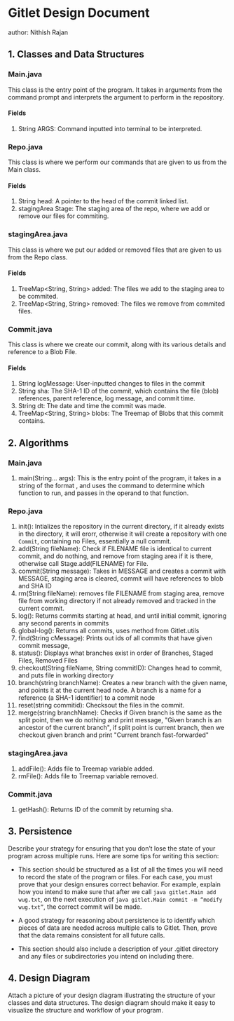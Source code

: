 # Gitlet Design Document
author: Nithish Rajan

## 1. Classes and Data Structures

### Main.java
This class is the entry point of the program. It takes in arguments from the command prompt and interprets the argument to perform in the repository.

#### Fields

1. String ARGS: Command inputted into terminal to be interpreted.

### Repo.java
This class is where we perform our commands that are given to us from the Main class.

#### Fields
1. String head: A pointer to the head of the commit linked list.
2. stagingArea Stage: The staging area of the repo, where we add or remove our files for commiting.

### stagingArea.java
This class is where we put our added or removed files that are given to us from the Repo class.

#### Fields
1. TreeMap<String, String> added: The files we add to the staging area to be commited.
2. TreeMap<String, String> removed: The files we remove from commited files.

### Commit.java
This class is where we create our commit, along with its various details and reference to a Blob File.

#### Fields
1. String logMessage: User-inputted changes to files in the commit
2. String sha: The SHA-1 ID of the commit, which contains the file (blob) references, parent reference, log message, and commit time.
3. String dt: The date and time the commit was made.
4. TreeMap<String, String> blobs: The Treemap of Blobs that this commit contains.



## 2. Algorithms

### Main.java
1. main(String... args): This is the entry point of the program, it takes in a string of the format <COMMAND> <OPERAND>, and uses the command to determine which function to run, and passes in the operand to that function.

### Repo.java
1. init(): Intializes the repository in the current directory, if it already exists in the directory, it will erorr, otherwise it will create a repository with one `Commit`, containing no Files, essentially a null commit.
2. add(String fileName): Check if FILENAME file is identical to current commit, and do nothing, and remove from staging area if it is there, otherwise call Stage.add(FILENAME) for File. 
3. commit(String message): Takes in MESSAGE and creates a commit with MESSAGE, staging area is cleared, commit will have references to blob and SHA ID
4. rm(String fileName): removes file FILENAME from staging area, remove file from working directory if not already removed and tracked in the current commit.
5. log(): Returns commits starting at head, and until initial commit, ignoring any second parents in commits
6. global-log(): Returns all commits, uses method from Gitlet.utils
7. find(String cMessage): Prints out ids of all commits that have given commit message,
8. status(): Displays what branches exist in order of Branches, Staged Files, Removed Files
9. checkout(String fileName, String commitID): Changes head to commit, and puts file in working directory
10. branch(string branchName): Creates a new branch with the given name, and points it at the current head node. A branch is a name for a reference (a SHA-1 identifier) to a commit node
11. reset(string commitid): Checksout the files in the commit.
12. merge(string branchName): Checks if Given branch is the same as the split point, then we do nothing and print message, "Given branch is an ancestor of the current branch", if split point is current branch, then we checkout given branch and print "Current branch fast-forwarded"

### stagingArea.java
1. addFile(): Adds file to Treemap variable added.
2. rmFile(): Adds file to Treemap variable removed.

### Commit.java
1. getHash(): Returns ID of the commit by returning sha.

## 3. Persistence

Describe your strategy for ensuring that you don’t lose the state of your program
across multiple runs. Here are some tips for writing this section:

* This section should be structured as a list of all the times you
  will need to record the state of the program or files. For each
  case, you must prove that your design ensures correct behavior. For
  example, explain how you intend to make sure that after we call
       `java gitlet.Main add wug.txt`,
  on the next execution of
       `java gitlet.Main commit -m “modify wug.txt”`, 
  the correct commit will be made.
  
* A good strategy for reasoning about persistence is to identify which
  pieces of data are needed across multiple calls to Gitlet. Then,
  prove that the data remains consistent for all future calls.
  
* This section should also include a description of your .gitlet
  directory and any files or subdirectories you intend on including
  there.

## 4. Design Diagram

Attach a picture of your design diagram illustrating the structure of your
classes and data structures. The design diagram should make it easy to 
visualize the structure and workflow of your program.

